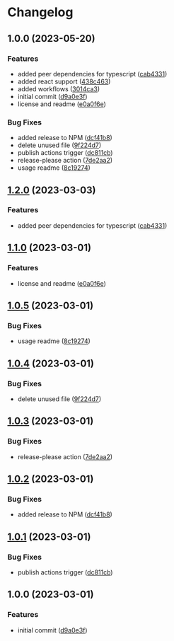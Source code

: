 # Changelog

## 1.0.0 (2023-05-20)


### Features

* added peer dependencies for typescript ([cab4331](https://github.com/dworac/eslint-config-typescript-react/commit/cab4331020bb8efc81e910b6424d0a88118138ed))
* added react support ([438c463](https://github.com/dworac/eslint-config-typescript-react/commit/438c4632e48eb44bf537eff92402216b37fa59e8))
* added workflows ([3014ca3](https://github.com/dworac/eslint-config-typescript-react/commit/3014ca3f02663f586b630e78e7c52eb6292781ef))
* initial commit ([d9a0e3f](https://github.com/dworac/eslint-config-typescript-react/commit/d9a0e3fe2566a1d0bc06786625ec53dde8a15dd8))
* license and readme ([e0a0f6e](https://github.com/dworac/eslint-config-typescript-react/commit/e0a0f6e381b3cfc48b181c8f0e9e904b159b3daa))


### Bug Fixes

* added release to NPM ([dcf41b8](https://github.com/dworac/eslint-config-typescript-react/commit/dcf41b8bc0f1d43288f9d24b5fd41c30158bab03))
* delete unused file ([9f224d7](https://github.com/dworac/eslint-config-typescript-react/commit/9f224d7622b18a2fb8e3a64524b81bcfe020580e))
* publish actions trigger ([dc811cb](https://github.com/dworac/eslint-config-typescript-react/commit/dc811cbaea428af660bca871f1220b5498160d3a))
* release-please action ([7de2aa2](https://github.com/dworac/eslint-config-typescript-react/commit/7de2aa251f720a4baea1c9a581e58e8f10b70192))
* usage readme ([8c19274](https://github.com/dworac/eslint-config-typescript-react/commit/8c19274512edc1f3001bb13a10945cd507a65a68))

## [1.2.0](https://github.com/dworac/eslint-config-typescript-react/compare/v1.1.0...v1.2.0) (2023-03-03)


### Features

* added peer dependencies for typescript ([cab4331](https://github.com/dworac/eslint-config-typescript-react/commit/cab4331020bb8efc81e910b6424d0a88118138ed))

## [1.1.0](https://github.com/dworac/eslint-config-typescript-react/compare/v1.0.5...v1.1.0) (2023-03-01)


### Features

* license and readme ([e0a0f6e](https://github.com/dworac/eslint-config-typescript-react/commit/e0a0f6e381b3cfc48b181c8f0e9e904b159b3daa))

## [1.0.5](https://github.com/dworac/eslint-config-typescript-react/compare/v1.0.4...v1.0.5) (2023-03-01)


### Bug Fixes

* usage readme ([8c19274](https://github.com/dworac/eslint-config-typescript-react/commit/8c19274512edc1f3001bb13a10945cd507a65a68))

## [1.0.4](https://github.com/dworac/eslint-config-typescript-react/compare/v1.0.3...v1.0.4) (2023-03-01)


### Bug Fixes

* delete unused file ([9f224d7](https://github.com/dworac/eslint-config-typescript-react/commit/9f224d7622b18a2fb8e3a64524b81bcfe020580e))

## [1.0.3](https://github.com/dworac/eslint-config-typescript-react/compare/v1.0.2...v1.0.3) (2023-03-01)


### Bug Fixes

* release-please action ([7de2aa2](https://github.com/dworac/eslint-config-typescript-react/commit/7de2aa251f720a4baea1c9a581e58e8f10b70192))

## [1.0.2](https://github.com/dworac/eslint-config-typescript-react/compare/v1.0.1...v1.0.2) (2023-03-01)


### Bug Fixes

* added release to NPM ([dcf41b8](https://github.com/dworac/eslint-config-typescript-react/commit/dcf41b8bc0f1d43288f9d24b5fd41c30158bab03))

## [1.0.1](https://github.com/dworac/eslint-config-typescript-react/compare/v1.0.0...v1.0.1) (2023-03-01)


### Bug Fixes

* publish actions trigger ([dc811cb](https://github.com/dworac/eslint-config-typescript-react/commit/dc811cbaea428af660bca871f1220b5498160d3a))

## 1.0.0 (2023-03-01)


### Features

* initial commit ([d9a0e3f](https://github.com/dworac/eslint-config-typescript-react/commit/d9a0e3fe2566a1d0bc06786625ec53dde8a15dd8))
